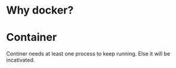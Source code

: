 # Why docker?

# Container

Continer needs at least one process to keep running. Else it will be incativated.